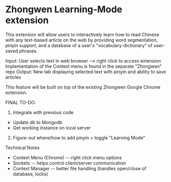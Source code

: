 # Zhongwen Learning-Mode extension

This extension will allow users to interactively learn how to read Chinese with any text-based article on the web by providing word segmentation, pinyin support, and a database of a user's "vocabulary-dictionary" of user-saved phrases.

Input: User selects text in web browser --> right click to access extension
  Implementation of the Context menu is found in the separate "Zhongwen" repo
Output: New tab displaying selected text with pinyin and ability to save articles

This feature will be built on top of the existing Zhongwen Google Chrome extension.

FINAL TO-DO:
1) Integrate with previous code
  - Update db to Mongodb
  - Get working instance on local server
2) Figure-out where/how to add pinyin + toggle "Learning Mode"

Technical Notes
- Context Menu (Chrome) -- right click menu options
- Sockets -- helps control client/server communication
- Context Manager -- better file handling (handles open/close of database, locks)